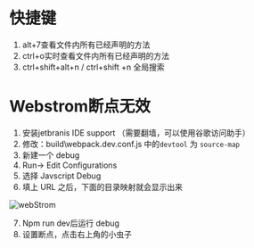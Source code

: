 # 快捷键

1. alt+7查看文件内所有已经声明的方法 
2. ctrl+o实时查看文件内所有已经声明的方法
3. ctrl+shift+alt+n / ctrl+shift +n  全局搜索

# Webstrom断点无效 

1. 安装jetbranis IDE support （需要翻墙，可以使用谷歌访问助手）
2. 修改：build\webpack.dev.conf.js 中的`devtool` 为 `source-map`
3. 新建一个 debug
4. Run-> Edit Configurations
5. 选择 Javscript Debug
6. 填上 URL 之后，下面的目录映射就会显示出来

![webStrom](https://github.com/myleonis/vue-demo/tree/master/docs/workNote/noteImport/assets/webStrom.jpg)

7. Npm run dev后运行 debug
8. 设置断点，点击右上角的小虫子
